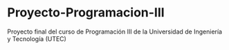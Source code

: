 # Proyecto-Programacion-III
Proyecto final del curso de Programación III de la Universidad de Ingeniería y Tecnología (UTEC)
